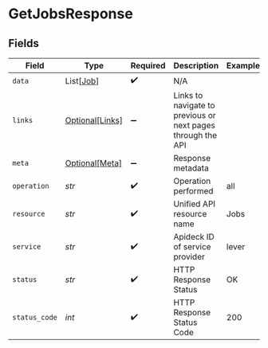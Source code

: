 # GetJobsResponse


## Fields

| Field                                                       | Type                                                        | Required                                                    | Description                                                 | Example                                                     |
| ----------------------------------------------------------- | ----------------------------------------------------------- | ----------------------------------------------------------- | ----------------------------------------------------------- | ----------------------------------------------------------- |
| `data`                                                      | List[[Job](../../models/shared/job.md)]                     | :heavy_check_mark:                                          | N/A                                                         |                                                             |
| `links`                                                     | [Optional[Links]](../../models/shared/links.md)             | :heavy_minus_sign:                                          | Links to navigate to previous or next pages through the API |                                                             |
| `meta`                                                      | [Optional[Meta]](../../models/shared/meta.md)               | :heavy_minus_sign:                                          | Response metadata                                           |                                                             |
| `operation`                                                 | *str*                                                       | :heavy_check_mark:                                          | Operation performed                                         | all                                                         |
| `resource`                                                  | *str*                                                       | :heavy_check_mark:                                          | Unified API resource name                                   | Jobs                                                        |
| `service`                                                   | *str*                                                       | :heavy_check_mark:                                          | Apideck ID of service provider                              | lever                                                       |
| `status`                                                    | *str*                                                       | :heavy_check_mark:                                          | HTTP Response Status                                        | OK                                                          |
| `status_code`                                               | *int*                                                       | :heavy_check_mark:                                          | HTTP Response Status Code                                   | 200                                                         |